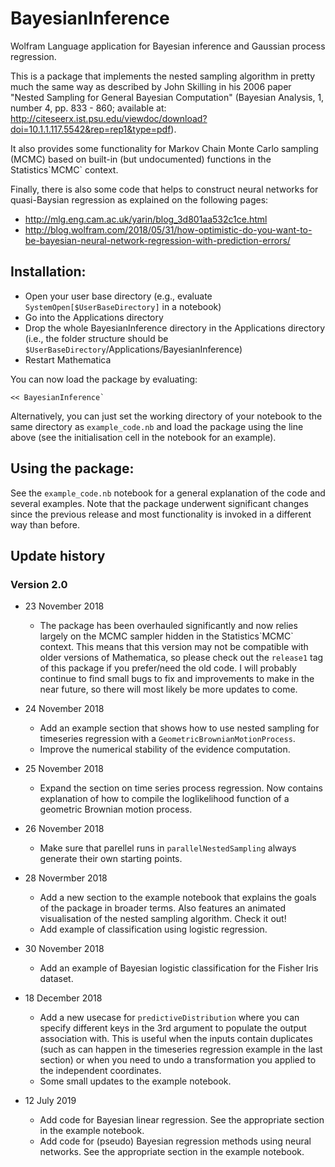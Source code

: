 # BayesianInference
Wolfram Language application for Bayesian inference and Gaussian process regression.

This is a package that implements the nested sampling algorithm in pretty much the same way as described by John Skilling in his 2006 paper "Nested Sampling for General Bayesian Computation" (Bayesian Analysis, 1, number 4, pp. 833 - 860; available at: http://citeseerx.ist.psu.edu/viewdoc/download?doi=10.1.1.117.5542&rep=rep1&type=pdf).

It also provides some functionality for Markov Chain Monte Carlo sampling (MCMC) based on built-in (but undocumented) functions in the Statistics\`MCMC\` context.

Finally, there is also some code that helps to construct neural networks for quasi-Baysian regression as explained on the following pages:
* http://mlg.eng.cam.ac.uk/yarin/blog_3d801aa532c1ce.html
* http://blog.wolfram.com/2018/05/31/how-optimistic-do-you-want-to-be-bayesian-neural-network-regression-with-prediction-errors/

## Installation:
- Open your user base directory (e.g., evaluate `SystemOpen[$UserBaseDirectory]` in a notebook)
- Go into the Applications directory
- Drop the whole BayesianInference directory in the Applications directory (i.e., the folder structure should be `$UserBaseDirectory`/Applications/BayesianInference)
- Restart Mathematica

You can now load the package by evaluating:

    << BayesianInference`

Alternatively, you can just set the working directory of your notebook to the same directory as `example_code.nb` and load the package using the line above (see the initialisation cell in the notebook for an example).

## Using the package:

See the `example_code.nb` notebook for a general explanation of the code and several examples. Note that the package underwent significant changes since the previous release and most functionality is invoked in a different way than before.

## Update history

### Version 2.0
* 23 November 2018
    * The package has been overhauled significantly and now relies largely on the MCMC sampler hidden in the Statistics\`MCMC\` context. This means that this version may not be compatible with older versions of Mathematica, so please check out the `release1` tag of this package if you prefer/need the old code. I will probably continue to find small bugs to fix and improvements to make in the near future, so there will most likely be more updates to come.

* 24 November 2018
    * Add an example section that shows how to use nested sampling for timeseries regression with a `GeometricBrownianMotionProcess`.
    * Improve the numerical stability of the evidence computation.

* 25 November 2018
    * Expand the section on time series process regression. Now contains explanation of how to compile the loglikelihood function of a geometric Brownian motion process.

* 26 November 2018
    * Make sure that parellel runs in `parallelNestedSampling` always generate their own starting points.

* 28 Novermber 2018
    * Add a new section to the example notebook that explains the goals of the package in broader terms. Also features an animated visualisation of the nested sampling algorithm. Check it out!
    * Add example of classification using logistic regression.

* 30 November 2018
    * Add an example of Bayesian logistic classification for the Fisher Iris dataset.

* 18 December 2018
    * Add a new usecase for `predictiveDistribution` where you can specify different keys in the 3rd argument to populate the output association with. This is useful when the inputs contain duplicates (such as can happen in the timeseries regression example in the last section) or when you need to undo a transformation you applied to the independent coordinates.
    * Some small updates to the example notebook.

* 12 July 2019
    * Add code for Bayesian linear regression. See the appropriate section in the example notebook.
    * Add code for (pseudo) Bayesian regression methods using neural networks. See the appropriate section in the example notebook.
